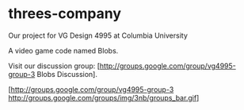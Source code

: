 # threes-company
Our project for VG Design 4995 at Columbia University

A video game code named Blobs.

Visit our discussion group: [http://groups.google.com/group/vg4995-group-3 Blobs Discussion].

[http://groups.google.com/group/vg4995-group-3 http://groups.google.com/groups/img/3nb/groups_bar.gif]

